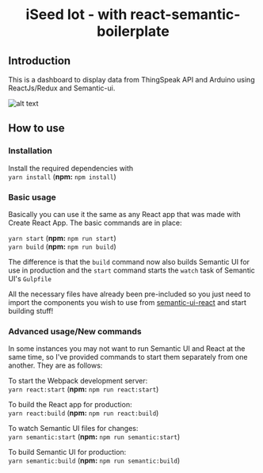 <h1 align="center">iSeed Iot - with react-semantic-boilerplate</h1>

## Introduction

This is a dashboard to display data from ThingSpeak API and Arduino using ReactJs/Redux and Semantic-ui.

![alt text](./src/assets/screen.png)

## How to use

### Installation

Install the required dependencies with  
`yarn install` (**npm:** `npm install`)


### Basic usage

Basically you can use it the same as any React app that was made with Create React App. The basic commands are in place:

`yarn start` (**npm:** `npm run start`)  
`yarn build` (**npm:** `npm run build`)

The difference is that the `build` command now also builds Semantic UI for use in production and the `start` command starts the `watch` task of Semantic UI's `Gulpfile`

All the necessary files have already been pre-included so you just need to import the components you wish to use from [semantic-ui-react](https://react.semantic-ui.com) and start building stuff!


### Advanced usage/New commands

In some instances you may not want to run Semantic UI and React at the same time, so I've provided commands to start them separately from one another. They are as follows:

To start the Webpack development server:  
`yarn react:start` (**npm:** `npm run react:start`)

To build the React app for production:  
`yarn react:build` (**npm:** `npm run react:build`)

To watch Semantic UI files for changes:  
`yarn semantic:start` (**npm:** `npm run semantic:start`)

To build Semantic UI for production:  
`yarn semantic:build` (**npm:** `npm run semantic:build`)

